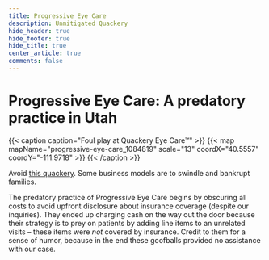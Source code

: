 ```yaml
---
title: Progressive Eye Care
description: Unmitigated Quackery
hide_header: true
hide_footer: true
hide_title: true
center_article: true
comments: false
---
```


# Progressive Eye Care: A predatory practice in Utah

{{< caption caption="Foul play at Quackery Eye Care™" >}}
{{< map mapName="progressive-eye-care_1084819" scale="13" coordX="40.5557" coordY="-111.9718" >}}
{{< /caption >}}

Avoid
[this quackery](https://www.google.com/maps/place/Progressive+Eye+Care/@40.5576122,-111.9763292,16z/data=!3m1!4b1!4m6!3m5!1s0x87528f429d2912a1:0x6e70b9b33b2a3fb0!8m2!3d40.5576082!4d-111.9737489!16s%2Fg%2F1tppsfwt).
Some business models are to swindle and bankrupt families.

The predatory practice of Progressive Eye Care begins by obscuring all costs to
avoid upfront disclosure about insurance coverage (despite our inquiries). They
ended up charging cash on the way out the door because their strategy is to prey
on patients by adding line items to an unrelated visits – these items were _not_
covered by insurance. Credit to them for a sense of humor, because in the end
these goofballs provided no assistance with our case.
